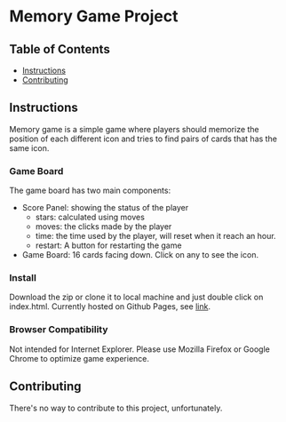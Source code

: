 # Memory Game Project

## Table of Contents

* [Instructions](#instructions)
* [Contributing](#contributing)

## Instructions

Memory game is a simple game where players should memorize the position of each different icon and tries to find pairs of cards that has the same icon.

### Game Board
The game board has two main components:
  * Score Panel: showing the status of the player
    * stars: calculated using moves
    * moves: the clicks made by the player
    * time: the time used by the player, will reset when it reach an hour.
    * restart: A button for restarting the game
  * Game Board: 16 cards facing down. Click on any to see the icon.

### Install
Download the zip or clone it to local machine and just double click on index.html. Currently hosted on Github Pages, see [link](https://wangtjwork.github.io/fend-project-memory-game/).

### Browser Compatibility
Not intended for Internet Explorer. Please use Mozilla Firefox or Google Chrome to optimize game experience.

## Contributing

There's no way to contribute to this project, unfortunately.
